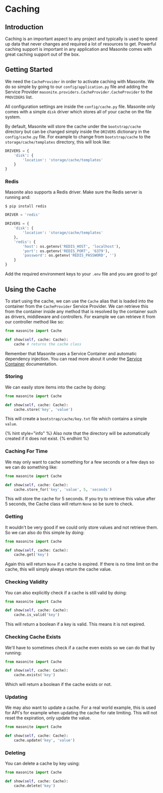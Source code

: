 # Caching

## Introduction

Caching is an important aspect to any project and typically is used to speed up data that never changes and required a lot of resources to get. Powerful caching support is important in any application and Masonite comes with great caching support out of the box.

## Getting Started

We need the `CacheProvider` in order to activate caching with Masonite. We do so simple by going to our `config/application.py` file and adding the Service Provider `masonite.providers.CacheProvider.CacheProvider` to the `PROVIDERS` list.

All configuration settings are inside the `config/cache.py` file. Masonite only comes with a simple `disk` driver which stores all of your cache on the file system.

By default, Masonite will store the cache under the `bootstrap/cache` directory but can be changed simply inside the `DRIVERS` dictionary in the `config/cache.py` file. For example to change from `bootstrap/cache` to the `storage/cache/templates` directory, this will look like:

```python
DRIVERS = {
    'disk': {
        'location': 'storage/cache/templates'
    }
}
```

### Redis

Masonite also supports a Redis driver. Make sure the Redis server is running and:

```text
$ pip install redis
```

```python
DRIVER = 'redis'

DRIVERS = {
    'disk': {
        'location': 'storage/cache/templates'
    },
    'redis': {
        'host': os.getenv('REDIS_HOST', 'localhost'),
        'port': os.getenv('REDIS_PORT', '6379'),
        'password': os.getenv('REDIS_PASSWORD', '')
    }
}
```

Add the required environment keys to your `.env` file and you are good to go!

## Using the Cache

To start using the cache, we can use the `Cache` alias that is loaded into the container from the `CacheProvider` Service Provider. We can retrieve this from the container inside any method that is resolved by the container such as drivers, middleware and controllers. For example we can retrieve it from our controller method like so:

```python
from masonite import Cache

def show(self, cache: Cache):
    cache # returns the cache class
```

Remember that Masonite uses a Service Container and automatic dependency injection. You can read more about it under the [Service Container](../architectural-concepts/service-container.md) documentation.

### Storing

We can easily store items into the cache by doing:

```python
from masonite import Cache

def show(self, cache: Cache):
    cache.store('key', 'value')
```

This will create a `bootstrap/cache/key.txt` file which contains a simple `value`.

{% hint style="info" %}
Also note that the directory will be automatically created if it does not exist.
{% endhint %}

### Caching For Time

We may only want to cache something for a few seconds or a few days so we can do something like:

```python
from masonite import Cache

def show(self, cache: Cache):
    cache.store_for('key', 'value', 5, 'seconds')
```

This will store the cache for 5 seconds. If you try to retrieve this value after 5 seconds, the Cache class will return `None` so be sure to check.

### Getting

It wouldn't be very good if we could only store values and not retrieve them. So we can also do this simple by doing:

```python
from masonite import Cache

def show(self, cache: Cache):
    cache.get('key')
```

Again this will return `None` if a cache is expired. If there is no time limit on the cache, this will simply always return the cache value.

### Checking Validity

You can also explicitly check if a cache is still valid by doing:

```python
from masonite import Cache

def show(self, cache: Cache):
    cache.is_valid('key')
```

This will return a boolean if a key is valid. This means it is not expired.

### Checking Cache Exists

We'll have to sometimes check if a cache even exists so we can do that by running:

```python
from masonite import Cache

def show(self, cache: Cache):
    cache.exists('key')
```

Which will return a boolean if the cache exists or not.

### Updating

We may also want to update a cache. For a real world example, this is used for API's for example when updating the cache for rate limiting. This will not reset the expiration, only update the value.

```python
from masonite import Cache

def show(self, cache: Cache):
    cache.update('key', 'value')
```

### Deleting

You can delete a cache by key using:

```python
from masonite import Cache

def show(self, cache: Cache):
    cache.delete('key')
```


